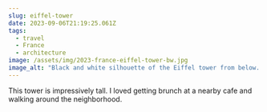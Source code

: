 ```yaml
---
slug: eiffel-tower
date: 2023-09-06T21:19:25.061Z
tags:
  - travel
  - France
  - architecture
image: /assets/img/2023-france-eiffel-tower-bw.jpg
image_alt: "Black and white silhouette of the Eiffel tower from below. "
---
```

This tower is impressively tall. I loved getting brunch at a nearby cafe and walking around the neighborhood.
